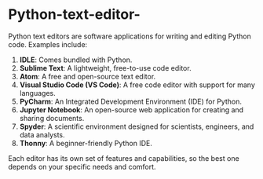 # Python-text-editor-

Python text editors are software applications for writing and editing Python code. Examples include:

1. **IDLE**: Comes bundled with Python.
2. **Sublime Text**: A lightweight, free-to-use code editor.
3. **Atom**: A free and open-source text editor.
4. **Visual Studio Code (VS Code)**: A free code editor with support for many languages.
5. **PyCharm**: An Integrated Development Environment (IDE) for Python.
6. **Jupyter Notebook**: An open-source web application for creating and sharing documents.
7. **Spyder**: A scientific environment designed for scientists, engineers, and data analysts.
8. **Thonny**: A beginner-friendly Python IDE.

Each editor has its own set of features and capabilities, so the best one depends on your specific needs and comfort.
